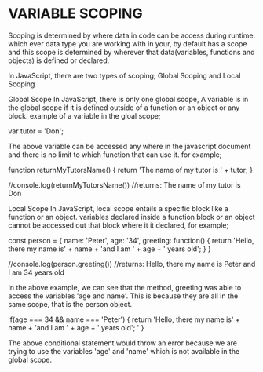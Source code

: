 # VARIABLE SCOPING
Scoping is determined by where data in code can be access during runtime. which ever data type you are working with in your, by default has a scope and this scope is determined by wherever that data(variables, functions and objects) is defined or declared.

In JavaScript, there are two types of scoping;
Global Scoping and
Local Scoping

Global Scope
In JavaScript, there is only one global scope, A variable is in the global scope if it is defined outside of a function or an object or any block.
example of a variable in the gloal scope;

var tutor = 'Don';

The above variable can be accessed any where in the javascript document and there is no limit to which function that can use it. for example;

function returnMyTutorsName() {
  return 'The name of my tutor is ' + tutor;
}

//console.log(returnMyTutorsName())
//returns: The name of my tutor is Don

Local Scope
In JavaScript, local scope entails a specific block like a function or an object. variables declared inside a function block or an object cannot be accessed out that block where it it declared, for example;

const person = {
  name: 'Peter',
  age: '34',
  greeting: function() {
    return 'Hello, there my name is' + name + 'and I am ' + age + ' years old';
  }
}

//console.log(person.greeting())
//returns: Hello, there my name is Peter and I am 34 years old

In the above example, we can see that the method, greeting was able to access the variables 'age and name'. This is because they are all in the same scope, that is the person object.

if(age === 34 && name === 'Peter') {
  return 'Hello, there my name is' + name + 'and I am ' + age + ' years old'; '
}

The above conditional statement would throw an error because we are trying to use the variables 'age' and 'name' which is not available in the global scope. 